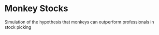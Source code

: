 # Monkey Stocks
Simulation of the hypothesis that monkeys can outperform professionals in stock picking
